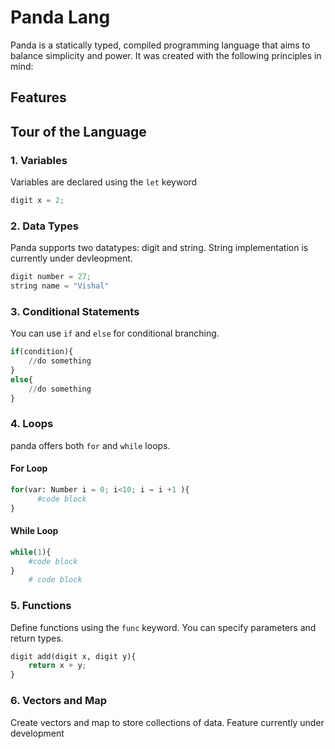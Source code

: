 # Panda Lang

Panda is a statically typed, compiled programming language that aims to balance simplicity and power. It was created with the following principles in mind:


## Features

## Tour of the Language

### 1. Variables

Variables are declared using the `let` keyword

```python
digit x = 2;
```

### 2. Data Types

Panda supports two datatypes: digit and string. String implementation is currently under devleopment.

```python
digit number = 27; 
string name = "Vishal"
```

### 3. Conditional Statements

You can use `if` and `else` for conditional branching.

```python
if(condition){
    //do something
}
else{
    //do something
}
```

### 4. Loops

panda offers both `for` and `while` loops.

#### For Loop

```python
for(var: Number i = 0; i<10; i = i +1 ){
      #code block
}
```

#### While Loop

```python
while(1){
    #code block
}
    # code block
```

### 5. Functions

Define functions using the `func` keyword. You can specify parameters and return types.

```python
digit add(digit x, digit y){
    return x + y;
}
```

### 6. Vectors and Map

Create vectors and map to store collections of data.
Feature currently under development